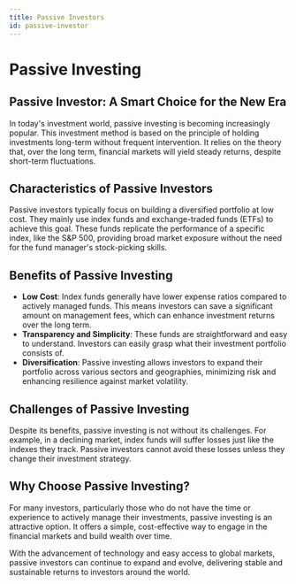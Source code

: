 ```yaml
---
title: Passive Investors
id: passive-investor
---
```


# Passive Investing

## Passive Investor: A Smart Choice for the New Era

In today's investment world, passive investing is becoming increasingly popular. This investment method is based on the principle of holding investments long-term without frequent intervention. It relies on the theory that, over the long term, financial markets will yield steady returns, despite short-term fluctuations.

## Characteristics of Passive Investors

Passive investors typically focus on building a diversified portfolio at low cost. They mainly use index funds and exchange-traded funds (ETFs) to achieve this goal. These funds replicate the performance of a specific index, like the S&P 500, providing broad market exposure without the need for the fund manager's stock-picking skills.

## Benefits of Passive Investing

* **Low Cost**: Index funds generally have lower expense ratios compared to actively managed funds. This means investors can save a significant amount on management fees, which can enhance investment returns over the long term.
* **Transparency and Simplicity**: These funds are straightforward and easy to understand. Investors can easily grasp what their investment portfolio consists of.
* **Diversification**: Passive investing allows investors to expand their portfolio across various sectors and geographies, minimizing risk and enhancing resilience against market volatility.

## Challenges of Passive Investing

Despite its benefits, passive investing is not without its challenges. For example, in a declining market, index funds will suffer losses just like the indexes they track. Passive investors cannot avoid these losses unless they change their investment strategy.

## Why Choose Passive Investing?

For many investors, particularly those who do not have the time or experience to actively manage their investments, passive investing is an attractive option. It offers a simple, cost-effective way to engage in the financial markets and build wealth over time.

With the advancement of technology and easy access to global markets, passive investors can continue to expand and evolve, delivering stable and sustainable returns to investors around the world.